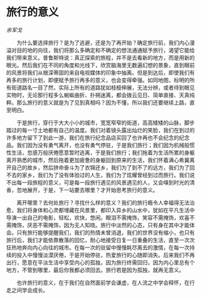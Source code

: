 # 旅行的意义

*余军戈*

　　为什么要选择旅行？是为了逃避，还是为了再开始？确定旅行前，我们内心漫溢对目的地的向往，我们将那么多确定和不确定的想法通通赋予旅行，渴望它能给我们带来意义。普鲁斯特说：真正探索的旅程，并不是去看新的地方，而是用新的眼光。然后我们在不同的角度和光线下，欣赏脑海里无数遍幻想的景象，直到眼前的风景将我们从根深蒂固的来自电视媒体的印象中抽离。但是到达后，即使我们有再多的旅行计划，即便赋予旅行再多的意义，也会变得牵强。如同地图，标明的所有街道路名一目了然，实际上所有的道路犹如枝桠伸展，无法分辨，或者待到眼见实物时，无论那行程多么蜿蜒曲折、扑朔迷离，都会拨云见日、简单直接、天真纯粹。那么旅行的意义就是为了见到真相吗？因为不懂，所以我们还要继续上路，直至明白。

　　于是旅行，穿行于大大小小的城市，宽宽窄窄的街道，高高矮矮的山脉，脚步踏过的每一寸土地都有自己的温度。我们对着镜头露出灿烂的笑脸，我们在到过的许多地方留下了到此一游，我们在旅行纪念品店买回了也许再也不会纪念的纪念品。我们因为没有勇气离开，也没有勇气停驻，于是我们旅行；我们因为机械般惯性生活，忽感万般厌倦愿意暂时逃离，于是我们旅行；我们拖着为生活所累的身躯离开熟悉的城市，然后拖着更加疲惫的身躯回到原来的生活，我们怀着满心希冀离开自己的故乡，然后拼命奋斗为了衣锦还乡，我们为了到不了的远方，我们为了回不去的家乡，我们为了没有体验过的人生，我们为了炫耀曾经到过而旅行。我们说不出每一段旅程的意义，可是每一段旅行遇见的风景遇见的人，又会嗅到时光的清香，忽地展开，于是，下一站要去哪里？才开始思考旅行的意义。

　　离开哪里？去何处旅行？寻找什么样的意义？我们的旅行瘾令人幸福得无法治愈，我们将身体和心灵都埋藏在风景里，都印入异乡的山水中，犹如在平凡生活中导演一出自己的电影，轻松，欢快，悠闲。眼泪不需掩饰，笑容不需掩饰，欢喜不需掩饰，厌恶不需掩饰，因为无人知晓。旅行中淡然的心态，只有身在其中才能体会。只有旅行能够提醒我们，我们的热情未曾消退，我们的世界没有缩小，也只有旅行后，我们才能依靠散落的回忆，耐心地接受日复一日重叠的生活，直至一次次狂热地奔向内心向往的城市。在每一次的驻留中慢慢耗尽离去的激情，在每一次持续的投入中慢慢淡漠厌倦，于是开始停驻，热爱旅行的心随即消失。后来我们不再出行，愿意在平淡生活中享受内心的孤独，因为旅行终需回归，因为内心里总有个地方，不管到哪里，最后你我都必须回去。旅行若是因为孤独，就再无意义。

　　也许旅行的意义，在于我们在自然面前学会谦虚，在人流之中学会释怀，在行走之间学会成长。